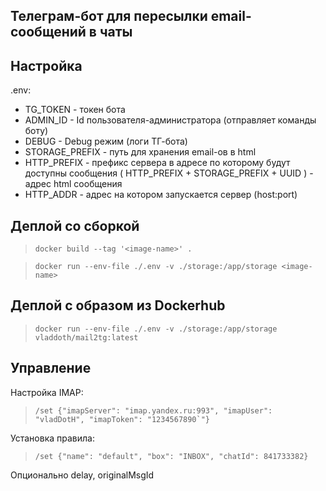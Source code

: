 ## Телеграм-бот для пересылки email-сообщений в чаты

## Настройка
.env:
- TG_TOKEN - токен бота
- ADMIN_ID - Id пользователя-администратора (отправляет команды боту)
- DEBUG - Debug режим (логи ТГ-бота)
- STORAGE_PREFIX - путь для хранения email-ов в html 
- HTTP_PREFIX - префикс сервера в адресе по которому будут доступны сообщения ( HTTP_PREFIX + STORAGE_PREFIX + UUID ) - адрес html сообщения
- HTTP_ADDR - адрес на котором запускается сервер (host:port)

## Деплой со сборкой
>```docker build --tag '<image-name>' .```

>```docker run --env-file ./.env -v ./storage:/app/storage <image-name>```

## Деплой с образом из Dockerhub
>```docker run --env-file ./.env -v ./storage:/app/storage vladdoth/mail2tg:latest```


## Управление
Настройка IMAP:
>```/set {"imapServer": "imap.yandex.ru:993", "imapUser": "vladDotH", "imapToken": "1234567890`"}```
 
Установка правила:
>```/set {"name": "default", "box": "INBOX", "chatId": 841733382}```

Опционально delay, originalMsgId 
